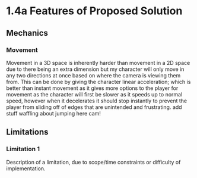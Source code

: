 # 1.4a Features of Proposed Solution

## Mechanics

### Movement

Movement in a 3D space is inherently harder than movement in a 2D space due to there being an extra dimension but my character will only move in any two directions at once based on where the camera is viewing them from. This can be done by giving the character linear acceleration; which is better than instant movement as it gives more options to the player for movement as the character will first be slower as it speeds up to normal speed, however when it decelerates it should stop instantly to prevent the player from sliding off of edges that are unintended and frustrating. add stuff waffling about jumping here cam!

## Limitations

### Limitation 1

Description of a limitation, due to scope/time constraints or difficulty of implementation.
